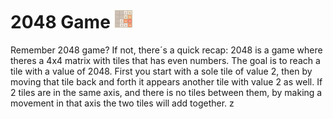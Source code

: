 # 2048 Game ![alt text](https://github.com/AndresSM415/C-language/blob/main/images/2048%20exxx.png "Saquenme de Latinoamerica")
Remember 2048 game? If not, there´s a quick recap: 
2048 is a game where theres a 4x4 matrix with tiles that has even numbers. 
The goal is to reach a tile with a value of 2048.
First you start with a sole tile of value 2, then by moving that tile back and forth it appears another tile with value 2 as well.
If 2 tiles are in the same axis, and there is no tiles between them, by making a movement in that axis the two tiles will add together.
z

